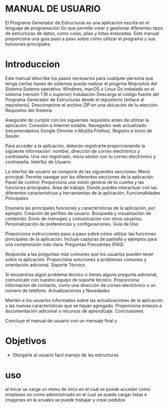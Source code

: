 # MANUAL DE USUARIO
El Programa Generador de Estructuras es una aplicación escrita en el lenguaje de programación Go que permite crear y gestionar diferentes tipos de estructuras de datos, como colas, pilas y listas enlazadas. Este manual proporciona una guía paso a paso sobre cómo utilizar el programa y sus funciones principales.
# Introduccion

Este manual describe los pasos necesarios para cualquier persona que tenga ciertas bases de sistemas pueda realizar el progrma
Requisitos del Sistema
Sistema operativo: Windows, macOS o Linux
Go instalado en el sistema (versión 1.16 o superior)
Instalación
Descarga el código fuente del Programa Generador de Estructuras desde el repositorio [enlace al repositorio].
Descomprime el archivo ZIP en una ubicación de tu elección.
Requisitos del Sistema

Asegúrate de cumplir con los siguientes requisitos antes de utilizar la aplicación:
Conexión a Internet estable.
Navegador web actualizado (recomendamos Google Chrome o Mozilla Firefox).
Registro e Inicio de Sesión

Para acceder a la aplicación, deberás registrarte proporcionando la siguiente información: nombre, dirección de correo electrónico y contraseña.
Una vez registrado, inicia sesión con tu correo electrónico y contraseña.
Interfaz de Usuario

La interfaz de usuario se compone de las siguientes secciones:
Menú principal: Permite navegar por las diferentes secciones de la aplicación.
Panel de control: Proporciona una visión general de tu cuenta y las funciones principales.
Área de trabajo: Donde puedes interactuar con las diferentes características y herramientas de la aplicación.
Funcionalidades Principales

Enumera las principales funciones y características de la aplicación, por ejemplo:
Creación de perfiles de usuario.
Búsqueda y visualización de contenido.
Envío de mensajes y comunicación con otros usuarios.
Personalización de preferencias y configuraciones.
Guía de Uso

Proporciona instrucciones paso a paso sobre cómo utilizar las funciones principales de la aplicación.
Incluye capturas de pantalla y ejemplos para una comprensión más clara.
Preguntas Frecuentes (FAQ)

Responde a las preguntas más comunes que los usuarios pueden tener sobre la aplicación.
Proporciona soluciones a problemas comunes y orientación adicional.
Soporte Técnico

Si encuentras algún problema técnico o tienes alguna pregunta adicional, comunícate con nuestro equipo de soporte técnico.
Proporciona información de contacto, como una dirección de correo electrónico o un número de teléfono.
Actualizaciones y Novedades

Mantén a los usuarios informados sobre las actualizaciones de la aplicación y las nuevas características que se hayan agregado.
Proporciona enlaces a documentación adicional o recursos de aprendizaje.
Conclusiones

Concluye el manual de usuario con un mensaje final y





# Objetivos

* Otorgarle al usuario facil manejo de las estructuras

#  uso 

al inicar se carga un menu de inico en el cual se puede acceder como empleaso oo como administrrado
en el cual se puede cargar listas 
e imagenes en la scuales 
se puede trabajar y crear pedidos
